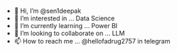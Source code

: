 - 👋 Hi, I’m @sen1deepak
- 👀 I’m interested in ... Data Science
- 🌱 I’m currently learning ... Power BI
- 💞️ I’m looking to collaborate on ... LLM
- 📫 How to reach me ... @hellofadrug2757 in telegram

<!---
sen1deepak/sen1deepak is a ✨ special ✨ repository because its `README.md` (this file) appears on your GitHub profile.
You can click the Preview link to take a look at your changes.
--->
